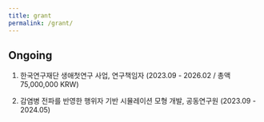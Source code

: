 ```yaml
---
title: grant
permalink: /grant/
---
```


## Ongoing
1.  한국연구재단 생애첫연구 사업, 연구책임자 (2023.09 - 2026.02 / 총액 75,000,000 KRW)

1.  감염병 전파를 반영한 행위자 기반 시뮬레이션 모형 개발, 공동연구원 (2023.09 - 2024.05)

